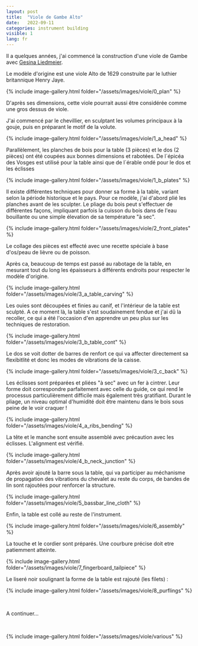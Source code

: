 ```yaml
---
layout: post
title:  "Viole de Gambe Alto"
date:   2022-09-11
categories: instrument building
visible: 1
lang: fr
---
```


Il a quelques années, j'ai commencé la construction d'une viole de Gambe avec [Gesina Liedmeier](https://www.liedmeier.nl/home).

Le modèle d'origine est une viole Alto de 1629 construite par le luthier britannique Henry Jaye.

{% include image-gallery.html folder="/assets/images/viole/0_plan" %}

D'après ses dimensions, cette viole pourrait aussi être considérée comme une gros dessus de viole.

J'ai commencé par le chevillier, en sculptant les volumes principaux à la gouje, puis en préparant le motif de la volute.

{% include image-gallery.html folder="/assets/images/viole/1_a_head" %}

Parallèlement, les planches de bois pour la table (3 pièces) et le dos (2 pièces) ont été coupées aux bonnes dimensions et rabotées. De l´épicéa des Vosges est utilisé pour la table ainsi que de l`érable ondé pour le dos et les éclisses

{% include image-gallery.html folder="/assets/images/viole/1_b_plates" %}

Il existe différentes techniques pour donner sa forme à la table, variant selon la période historique et le pays. Pour ce modèle, j'ai d'abord plié les planches avant de les sculpter. Le pliage du bois peut s'effectuer de différentes façons, impliquant parfois la cuisson du bois dans de l'eau bouillante ou une simple élevation de sa température "à sec".

{% include image-gallery.html folder="/assets/images/viole/2_front_plates" %}

Le collage des pièces est effecté avec une recette spéciale à base d'os/peau de lièvre ou de poisson.

Après ca, beaucoup de temps est passé au rabotage de la table, en mesurant tout du long les épaisseurs à différents endroits pour respecter le modèle d'origine.

{% include image-gallery.html folder="/assets/images/viole/3_a_table_carving" %}

Les ouies sont découpées et finies au canif, et l'intérieur de la table est sculpté. A ce moment là, la table s'est soudainement fendue et j'ai dû la recoller, ce qui a été l'occasion d'en apprendre un peu plus sur les techniques de restoration.

{% include image-gallery.html folder="/assets/images/viole/3_b_table_cont" %}

Le dos se voit dotter de barres de renfort ce qui va affecter directement sa flexibitlité et donc les modes de vibrations de la caisse.

{% include image-gallery.html folder="/assets/images/viole/3_c_back" %}

Les éclisses sont préparées et pliées "à sec" avec un fer à cintrer. Leur forme doit correspondre parfaitement avec celle du guide, ce qui rend le processus particulièrement difficile mais également très gratifiant. Durant le pliage, un niveau optimal d'humidité doit être maintenu dans le bois sous peine de le voir craquer !

{% include image-gallery.html folder="/assets/images/viole/4_a_ribs_bending" %}

La tête et le manche sont ensuite assemblé avec précaution avec les éclisses. L'alignment est vérifié.

{% include image-gallery.html folder="/assets/images/viole/4_b_neck_junction" %}

Après avoir ajouté la barre sous la table, qui va participer au méchanisme de propagation des vibrations du chevalet au reste du corps, de bandes de lin sont rajoutées pour renforcer la structure.

{% include image-gallery.html folder="/assets/images/viole/5_bassbar_line_cloth" %}

Enfin, la table est collé au reste de l'instrument.

{% include image-gallery.html folder="/assets/images/viole/6_assembly" %}

La touche et le cordier sont préparés. Une courbure précise doit etre patiemment atteinte.

{% include image-gallery.html folder="/assets/images/viole/7_fingerboard_tailpiece" %}

Le liseré noir soulignant la forme de la table est rajouté (les filets) :

{% include image-gallery.html folder="/assets/images/viole/8_purflings" %}

<p>&nbsp;</p>

A continuer...

<p>&nbsp;</p>

{% include image-gallery.html folder="/assets/images/viole/various" %}

